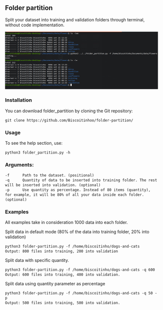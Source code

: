## Folder partition
Split your dataset into training and validation folders through terminal, without code implementation.

![Alt text](folder-partition-example.png?raw=true)

### Installation
You can download folder_partition by cloning the Git repository:    

    git clone https://github.com/Biscoitinhoo/folder-partition/
    
### Usage
To see the help section, use:

    python3 folder_partition.py -h
                       
### Arguments:
    
    -f      Path to the dataset. (positional)
    -q      Quantity of data to be inserted into training folder. The rest will be inserted into validation. (optional)
    -p      Use quantity as percentage. Instead of 80 items (quantity), for example, it will be 80% of all your data inside each folder. (optional)
    
### Examples
All examples take in consideration 1000 data into each folder.

Split data in default mode (80% of the data into training folder, 20% into validation)

    python3 folder-partition.py -f /home/biscoitinho/dogs-and-cats
    Output: 800 files into training, 200 into validation  
 

Split data with specific quantity.  

    python3 folder-partition.py -f /home/biscoitinho/dogs-and-cats -q 600
    Output: 600 files into training, 400 into validation.
    
    
Split data using quantity parameter as percentage

    python3 folder-partition.py -f /home/biscoitinho/dogs-and-cats -q 50 -p
    Output: 500 files into training, 500 into validation.
